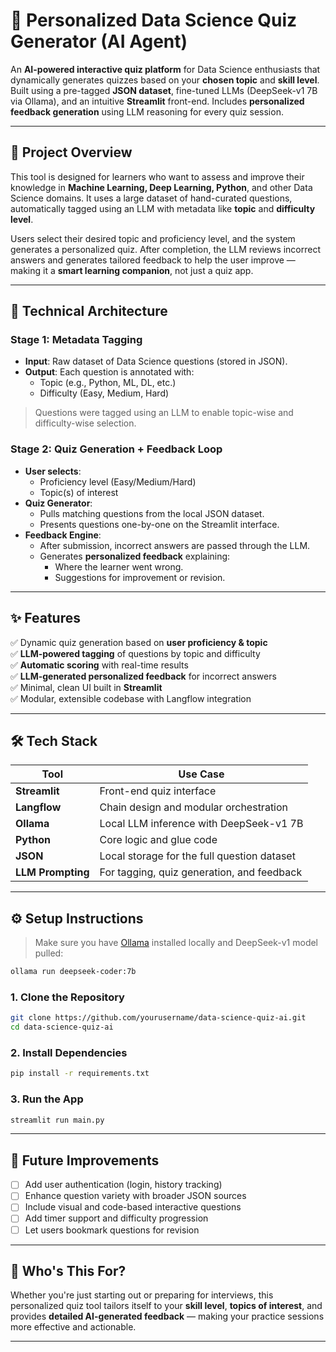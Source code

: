 
# 🎯 Personalized Data Science Quiz Generator (AI Agent)

An **AI-powered interactive quiz platform** for Data Science enthusiasts that dynamically generates quizzes based on your **chosen topic** and **skill level**. Built using a pre-tagged **JSON dataset**, fine-tuned LLMs (DeepSeek-v1 7B via Ollama), and an intuitive **Streamlit** front-end. Includes **personalized feedback generation** using LLM reasoning for every quiz session.

---

## 🧠 Project Overview

This tool is designed for learners who want to assess and improve their knowledge in **Machine Learning, Deep Learning, Python**, and other Data Science domains. It uses a large dataset of hand-curated questions, automatically tagged using an LLM with metadata like **topic** and **difficulty level**.

Users select their desired topic and proficiency level, and the system generates a personalized quiz. After completion, the LLM reviews incorrect answers and generates tailored feedback to help the user improve — making it a **smart learning companion**, not just a quiz app.

---

## 🧱 Technical Architecture

### Stage 1: Metadata Tagging
- **Input**: Raw dataset of Data Science questions (stored in JSON).
- **Output**: Each question is annotated with:
  - Topic (e.g., Python, ML, DL, etc.)
  - Difficulty (Easy, Medium, Hard)

> Questions were tagged using an LLM to enable topic-wise and difficulty-wise selection.

### Stage 2: Quiz Generation + Feedback Loop
- **User selects**:
  - Proficiency level (Easy/Medium/Hard)
  - Topic(s) of interest
- **Quiz Generator**:
  - Pulls matching questions from the local JSON dataset.
  - Presents questions one-by-one on the Streamlit interface.
- **Feedback Engine**:
  - After submission, incorrect answers are passed through the LLM.
  - Generates **personalized feedback** explaining:
    - Where the learner went wrong.
    - Suggestions for improvement or revision.

---

## ✨ Features

✅ Dynamic quiz generation based on **user proficiency & topic**  
✅ **LLM-powered tagging** of questions by topic and difficulty  
✅ **Automatic scoring** with real-time results  
✅ **LLM-generated personalized feedback** for incorrect answers  
✅ Minimal, clean UI built in **Streamlit**  
✅ Modular, extensible codebase with Langflow integration  

---

## 🛠️ Tech Stack

| Tool        | Use Case                                |
|-------------|------------------------------------------|
| **Streamlit** | Front-end quiz interface                 |
| **Langflow**  | Chain design and modular orchestration   |
| **Ollama**    | Local LLM inference with DeepSeek-v1 7B |
| **Python**    | Core logic and glue code                |
| **JSON**      | Local storage for the full question dataset |
| **LLM Prompting** | For tagging, quiz generation, and feedback |

---

## ⚙️ Setup Instructions

> Make sure you have [Ollama](https://ollama.com/) installed locally and DeepSeek-v1 model pulled:
```bash
ollama run deepseek-coder:7b
```

### 1. Clone the Repository

```bash
git clone https://github.com/yourusername/data-science-quiz-ai.git
cd data-science-quiz-ai
```

### 2. Install Dependencies

```bash
pip install -r requirements.txt
```

### 3. Run the App

```bash
streamlit run main.py
```

---

## 📌 Future Improvements

- [ ] Add user authentication (login, history tracking)  
- [ ] Enhance question variety with broader JSON sources  
- [ ] Include visual and code-based interactive questions  
- [ ] Add timer support and difficulty progression  
- [ ] Let users bookmark questions for revision  

---

## 🤝 Who's This For?

Whether you're just starting out or preparing for interviews, this personalized quiz tool tailors itself to your **skill level**, **topics of interest**, and provides **detailed AI-generated feedback** — making your practice sessions more effective and actionable.

---
